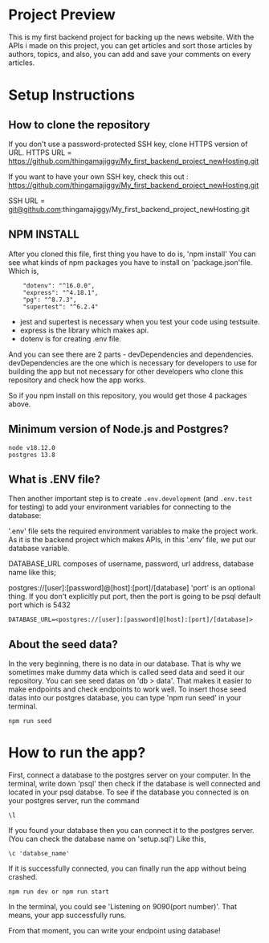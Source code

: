# Project Preview

This is my first backend project for backing up the news website. With the APIs i made on this project, you can get articles and sort those articles by authors, topics, and also, you can add and save your comments on every articles. 


# Setup Instructions

## How to clone the repository

If you don't use a password-protected SSH key, clone HTTPS version of URL. 
HTTPS URL = https://github.com/thingamajiggy/My_first_backend_project_newHosting.git

If you want to have your own SSH key, check this out : https://github.com/thingamajiggy/My_first_backend_project_newHosting.git

SSH URL = git@github.com:thingamajiggy/My_first_backend_project_newHosting.git


## NPM INSTALL

After you cloned this file, first thing you have to do is, 'npm install'
You can see what kinds of npm packages you have to install on 'package.json'file.
Which is,

```
    "dotenv": "^16.0.0",
    "express": "^4.18.1",
    "pg": "^8.7.3",
    "supertest": "^6.2.4"
```

- jest and supertest is necessary when you test your code using testsuite.
- express is the library which makes api.
- dotenv is for creating .env file.

And you can see there are 2 parts - devDependencies and dependencies.
devDependencies are the one which is necessary for developers to use for building the app but not necessary for other developers who clone this repository and check how the app works.  

So if you npm install on this repository, you would get those 4 packages above. 

## Minimum version of Node.js and Postgres?

```
node v18.12.0
postgres 13.8

```

## What is .ENV file?

Then another important step is to create `.env.development` (and `.env.test` for testing) to add your environment variables for connecting to the database:

'.env' file sets the required environment variables to make the project work.
As it is the backend project which makes APIs, in this '.env' file, we put our database variable.

DATABASE_URL  composes of username, password, url address, database name like this;

postgres://[user]:[password]@[host]:[port]/[database] 
'port' is an optional thing. If you don't explicitly put port, then the port is going to be psql default port which is 5432

```
DATABASE_URL=<postgres://[user]:[password]@[host]:[port]/[database]>
```

## About the seed data?

In the very beginning, there is no data in our database. That is why we sometimes make dummy data which is called seed data and seed it our repository. You can see seed datas on 'db > data'. That makes it easier to make endpoints and check endpoints to work well. To insert those seed datas into our postgres database, you can type 'npm run seed' in your terminal. 

```
npm run seed
```

# How to run the app?

First, connect a database to the postgres server on your computer.
In the terminal, write down 'psql' then check if the database is well connected and located in your psql databse. To see if the database you connected is on your postgres server, run the command 

```
\l
```

If you found your database then you can connect it to the postgres server. (You can check the database name on 'setup.sql') Like this,

```
\c 'databse_name'
```
If it is successfully connected, you can finally run the app without being crashed. 

```
npm run dev or npm run start
```
In the terminal, you could see 'Listening on 9090(port number)'. That means, your app successfully runs.

From that moment, you can write your endpoint using database!


